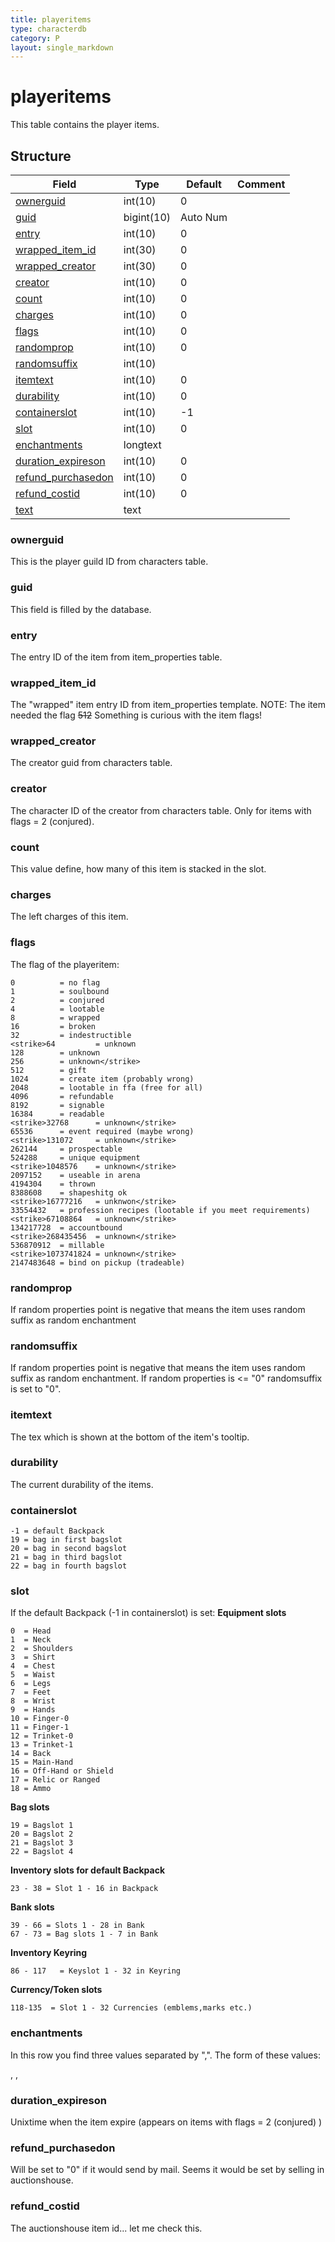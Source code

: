 ```yaml
---
title: playeritems
type: characterdb
category: P
layout: single_markdown
---
```


# playeritems
This table contains the player items.

## Structure

Field                                     | Type       | Default  | Comment
----------------------------------------- | ---------- | -------- | -------
[ownerguid](#ownerguid)                   | int(10)    | 0        |        
[guid](#guid)                             | bigint(10) | Auto Num |        
[entry](#entry)                           | int(10)    | 0        |        
[wrapped_item_id](#wrapped_item_id)       | int(30)    | 0        |        
[wrapped_creator](#wrapped_creator)       | int(30)    | 0        |        
[creator](#creator)                       | int(10)    | 0        |        
[count](#count)                           | int(10)    | 0        |        
[charges](#charges)                       | int(10)    | 0        |        
[flags](#flags)                           | int(10)    | 0        |        
[randomprop](#randomprop)                 | int(10)    | 0        |        
[randomsuffix](#randomsuffix)             | int(10)    |          |        
[itemtext](#itemtext)                     | int(10)    | 0        |        
[durability](#durability)                 | int(10)    | 0        |        
[containerslot](#containerslot)           | int(10)    |  -1      |        
[slot](#slot)                             | int(10)    | 0        |        
[enchantments](#enchantments)             | longtext   |          |        
[duration_expireson](#duration_expireson) | int(10)    | 0        |        
[refund_purchasedon](#refund_purchasedon) | int(10)    | 0        |        
[refund_costid](#refund_costid)           | int(10)    | 0        |        
[text](#text)                             | text       |          |        

### ownerguid

This is the player guild ID from characters table.

### guid

This field is filled by the database.

### entry

The entry ID of the item from item_properties table.

### wrapped_item_id

The "wrapped" item entry ID from item_properties template.
NOTE: The item needed the flag 
<strike>512</strike> Something is curious with the item flags!

### wrapped_creator

The creator guid from characters table.

### creator

The character ID of the creator from characters table. Only for items with flags = 2 (conjured).

### count

This value define, how many of this item is stacked in the slot.

### charges

The left charges of this item.

### flags

The flag of the playeritem:

    0          = no flag
    1          = soulbound
    2          = conjured
    4          = lootable
    8          = wrapped
    16         = broken
    32         = indestructible
    <strike>64         = unknown
    128        = unknown
    256        = unknown</strike>
    512        = gift
    1024       = create item (probably wrong)
    2048       = lootable in ffa (free for all)
    4096       = refundable
    8192       = signable
    16384      = readable
    <strike>32768      = unknown</strike>
    65536      = event required (maybe wrong)
    <strike>131072     = unknown</strike>
    262144     = prospectable
    524288     = unique equipment
    <strike>1048576    = unknown</strike>
    2097152    = useable in arena
    4194304    = thrown
    8388608    = shapeshitg ok
    <strike>16777216   = unknwon</strike>
    33554432   = profession recipes (lootable if you meet requirements)
    <strike>67108864   = unknown</strike>
    134217728  = accountbound
    <strike>268435456  = unknown</strike>
    536870912  = millable
    <strike>1073741824 = unknown</strike>
    2147483648 = bind on pickup (tradeable)

### randomprop

If random properties point is negative that means the item uses random suffix as random enchantment

### randomsuffix

If random properties point is negative that means the item uses random suffix as random enchantment.
If random properties is <= "0" randomsuffix is set to "0".

### itemtext

The tex which is shown at the bottom of the item's tooltip.

### durability

The current durability of the items.

### containerslot

    -1 = default Backpack
    19 = bag in first bagslot
    20 = bag in second bagslot
    21 = bag in third bagslot
    22 = bag in fourth bagslot

### slot

If the default Backpack (-1 in containerslot) is set:
**Equipment slots**

    0  = Head
    1  = Neck
    2  = Shoulders
    3  = Shirt
    4  = Chest
    5  = Waist
    6  = Legs
    7  = Feet
    8  = Wrist
    9  = Hands
    10 = Finger-0
    11 = Finger-1
    12 = Trinket-0
    13 = Trinket-1
    14 = Back
    15 = Main-Hand
    16 = Off-Hand or Shield
    17 = Relic or Ranged
    18 = Ammo

**Bag slots**

    19 = Bagslot 1
    20 = Bagslot 2
    21 = Bagslot 3
    22 = Bagslot 4

**Inventory slots for default Backpack**

    23 - 38 = Slot 1 - 16 in Backpack

**Bank slots**

    39 - 66 = Slots 1 - 28 in Bank
    67 - 73 = Bag slots 1 - 7 in Bank

**Inventory Keyring**

    86 - 117   = Keyslot 1 - 32 in Keyring

**Currency/Token slots**

    118-135  = Slot 1 - 32 Currencies (emblems,marks etc.)

### enchantments

In this row you find three values separated by ",".
The form of these values:

<Enchantment ID>, <time>,<Enchantment Slot>


### duration_expireson

Unixtime when the item expire (appears on items with flags = 2 (conjured) )

### refund_purchasedon

Will be set to "0" if it would send by mail. Seems it would be set by selling in auctionshouse.

### refund_costid

The auctionshouse item id... let me check this.